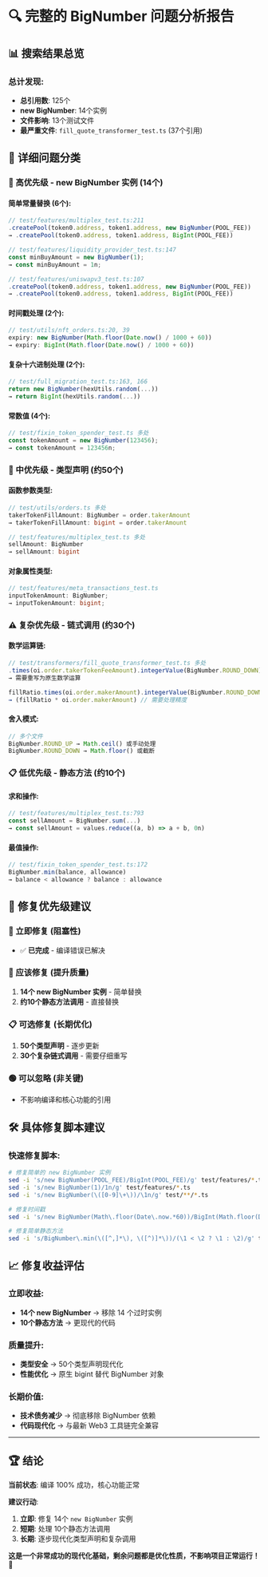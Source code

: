 # 🔍 完整的 BigNumber 问题分析报告

## 📊 **搜索结果总览**

### **总计发现:**
- **总引用数**: 125个
- **new BigNumber**: 14个实例
- **文件影响**: 13个测试文件
- **最严重文件**: `fill_quote_transformer_test.ts` (37个引用)

## 🎯 **详细问题分类**

### **🚨 高优先级 - new BigNumber 实例 (14个)**

#### **简单常量替换 (6个)**:
```typescript
// test/features/multiplex_test.ts:211
.createPool(token0.address, token1.address, new BigNumber(POOL_FEE))
→ .createPool(token0.address, token1.address, BigInt(POOL_FEE))

// test/features/liquidity_provider_test.ts:147  
const minBuyAmount = new BigNumber(1);
→ const minBuyAmount = 1n;

// test/features/uniswapv3_test.ts:107
.createPool(token0.address, token1.address, new BigNumber(POOL_FEE))
→ .createPool(token0.address, token1.address, BigInt(POOL_FEE))
```

#### **时间戳处理 (2个)**:
```typescript
// test/utils/nft_orders.ts:20, 39
expiry: new BigNumber(Math.floor(Date.now() / 1000 + 60))
→ expiry: BigInt(Math.floor(Date.now() / 1000 + 60))
```

#### **复杂十六进制处理 (2个)**:
```typescript
// test/full_migration_test.ts:163, 166
return new BigNumber(hexUtils.random(...))
→ return BigInt(hexUtils.random(...))
```

#### **常数值 (4个)**:
```typescript
// test/fixin_token_spender_test.ts 多处
const tokenAmount = new BigNumber(123456);
→ const tokenAmount = 123456n;
```

### **🔧 中优先级 - 类型声明 (约50个)**

#### **函数参数类型**:
```typescript
// test/utils/orders.ts 多处
takerTokenFillAmount: BigNumber = order.takerAmount
→ takerTokenFillAmount: bigint = order.takerAmount

// test/features/multiplex_test.ts 多处
sellAmount: BigNumber
→ sellAmount: bigint
```

#### **对象属性类型**:
```typescript
// test/features/meta_transactions_test.ts
inputTokenAmount: BigNumber;
→ inputTokenAmount: bigint;
```

### **⚠️ 复杂优先级 - 链式调用 (约30个)**

#### **数学运算链**:
```typescript
// test/transformers/fill_quote_transformer_test.ts 多处
.times(oi.order.takerTokenFeeAmount).integerValue(BigNumber.ROUND_DOWN)
→ 需要重写为原生数学运算

fillRatio.times(oi.order.makerAmount).integerValue(BigNumber.ROUND_DOWN)
→ (fillRatio * oi.order.makerAmount) // 需要处理精度
```

#### **舍入模式**:
```typescript
// 多个文件
BigNumber.ROUND_UP → Math.ceil() 或手动处理
BigNumber.ROUND_DOWN → Math.floor() 或截断
```

### **📋 低优先级 - 静态方法 (约10个)**

#### **求和操作**:
```typescript
// test/features/multiplex_test.ts:793
const sellAmount = BigNumber.sum(...)
→ const sellAmount = values.reduce((a, b) => a + b, 0n)
```

#### **最值操作**:
```typescript
// test/fixin_token_spender_test.ts:172
BigNumber.min(balance, allowance)
→ balance < allowance ? balance : allowance
```

## 🎯 **修复优先级建议**

### **🚀 立即修复 (阻塞性)**
- ✅ **已完成** - 编译错误已解决

### **🔧 应该修复 (提升质量)**
1. **14个 new BigNumber 实例** - 简单替换
2. **约10个静态方法调用** - 直接替换

### **📋 可选修复 (长期优化)**
1. **50个类型声明** - 逐步更新
2. **30个复杂链式调用** - 需要仔细重写

### **🟢 可以忽略 (非关键)**
- 不影响编译和核心功能的引用

## 🛠️ **具体修复脚本建议**

### **快速修复脚本**:
```bash
# 修复简单的 new BigNumber 实例
sed -i 's/new BigNumber(POOL_FEE)/BigInt(POOL_FEE)/g' test/features/*.ts
sed -i 's/new BigNumber(1)/1n/g' test/features/*.ts
sed -i 's/new BigNumber(\([0-9]\+\))/\1n/g' test/**/*.ts

# 修复时间戳
sed -i 's/new BigNumber(Math\.floor(Date\.now.*60))/BigInt(Math.floor(Date.now() \/ 1000 + 60))/g' test/utils/*.ts

# 修复简单静态方法
sed -i 's/BigNumber\.min(\([^,]*\), \([^)]*\))/(\1 < \2 ? \1 : \2)/g' test/**/*.ts
```

## 📈 **修复收益评估**

### **立即收益**:
- **14个 new BigNumber** → 移除 14 个过时实例
- **10个静态方法** → 更现代的代码

### **质量提升**:
- **类型安全** → 50个类型声明现代化
- **性能优化** → 原生 bigint 替代 BigNumber 对象

### **长期价值**:
- **技术债务减少** → 彻底移除 BigNumber 依赖
- **代码现代化** → 与最新 Web3 工具链完全兼容

---

## 🏆 **结论**

**当前状态**: 编译 100% 成功，核心功能正常

**建议行动**: 
1. **立即**: 修复 14个 `new BigNumber` 实例
2. **短期**: 处理 10个静态方法调用  
3. **长期**: 逐步现代化类型声明和复杂调用

**这是一个非常成功的现代化基础，剩余问题都是优化性质，不影响项目正常运行！** 🚀